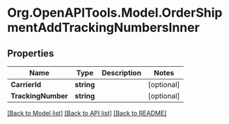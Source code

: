 # Org.OpenAPITools.Model.OrderShipmentAddTrackingNumbersInner

## Properties

Name | Type | Description | Notes
------------ | ------------- | ------------- | -------------
**CarrierId** | **string** |  | [optional] 
**TrackingNumber** | **string** |  | [optional] 

[[Back to Model list]](../README.md#documentation-for-models) [[Back to API list]](../README.md#documentation-for-api-endpoints) [[Back to README]](../README.md)

